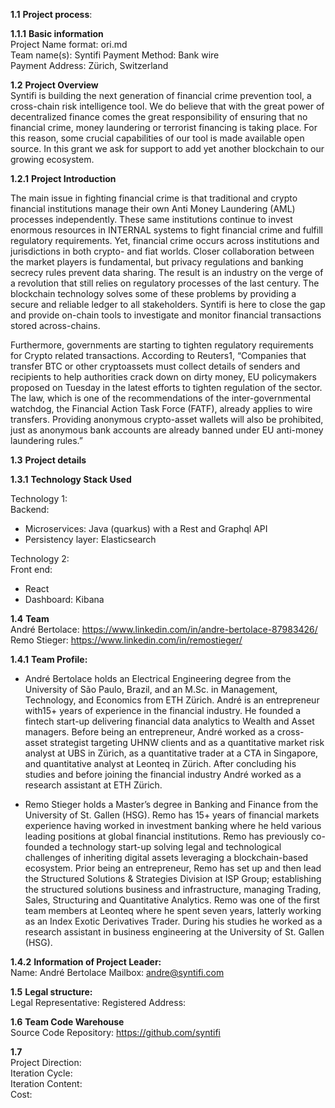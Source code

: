 **1.1** **Project process**:  

**1.1.1** **Basic information**  
 	Project Name format: ori.md  
 	Team name(s): Syntifi 
	Payment Method: Bank wire  
	Payment Address: Zürich, Switzerland 
	
**1.2** **Project Overview**  
Syntifi is building the next generation of financial crime prevention tool, a cross-chain risk intelligence tool. We do believe that with the great power of decentralized finance comes the great responsibility of ensuring that no financial crime, money laundering or terrorist financing is taking place. For this reason,  some crucial capabilities of our tool is made available open source. In this grant we ask for support to add yet another blockchain to our growing ecosystem.

**1.2.1** **Project Introduction**

The main issue in fighting financial crime is that traditional and crypto financial institutions manage their own Anti Money Laundering (AML) processes independently. These same institutions continue to invest enormous resources in INTERNAL systems to fight financial crime and fulfill regulatory requirements. Yet, financial crime occurs across institutions and jurisdictions in both crypto- and fiat worlds. Closer collaboration between the market players is fundamental, but privacy regulations and banking secrecy rules prevent data sharing. The result is an industry on the verge of a revolution that still relies on regulatory processes of the last century. The blockchain technology solves some of these problems by providing a secure and reliable ledger to all stakeholders. Syntifi is here to close the gap and provide on-chain tools to investigate and monitor financial transactions stored across-chains.

Furthermore, governments are starting to tighten regulatory requirements for Crypto related transactions. According to Reuters1, “Companies that transfer BTC or other cryptoassets must collect details of senders and recipients to help authorities crack down on dirty money, EU policymakers proposed on Tuesday in the latest efforts to tighten regulation of the sector. The law, which is one of the recommendations of the inter-governmental watchdog, the Financial Action Task Force (FATF), already applies to wire transfers. Providing anonymous crypto-asset wallets will also be prohibited, just as anonymous bank accounts are already banned under EU anti-money laundering rules.”

**1.3** **Project details**  

**1.3.1** **Technology Stack Used**  

Technology 1:  
Backend:
- Microservices: Java (quarkus)  with a Rest and Graphql API
- Persistency layer: Elasticsearch

Technology 2:  
Front end: 
- React
- Dashboard: Kibana

**1.4** **Team**  
André Bertolace: https://www.linkedin.com/in/andre-bertolace-87983426/
Remo Stieger: https://www.linkedin.com/in/remostieger/
 
**1.4.1** **Team Profile:**  

- André Bertolace holds an Electrical Engineering degree from the University of São Paulo, Brazil, and an M.Sc. in Management, Technology, and Economics from ETH Zürich. André is an entrepreneur with15+ years of experience in the financial industry. He founded a fintech start-up delivering financial data analytics to Wealth and Asset managers. Before being an entrepreneur, André worked as a cross-asset strategist targeting UHNW clients and as a quantitative market risk analyst at UBS in Zürich, as a quantitative trader at a CTA in Singapore, and quantitative analyst at Leonteq in Zürich. After concluding his studies and before joining the financial industry André worked as a research assistant at ETH Zürich.

- Remo Stieger holds a Master’s degree in Banking and Finance from the University of St. Gallen (HSG). Remo has 15+ years of financial markets experience having worked in investment banking where he held various leading positions at global financial institutions. Remo has previously co-founded a technology start-up solving legal and technological challenges of inheriting digital assets leveraging a blockchain-based ecosystem. Prior being an entrepreneur, Remo has set up and then lead the Structured Solutions & Strategies Division at ISP Group; establishing the structured solutions business and infrastructure, managing Trading, Sales, Structuring and Quantitative Analytics. Remo was one of the first team members at Leonteq where he spent seven years, latterly working as an Index Exotic Derivatives Trader. During his studies he worked as a research assistant in business engineering at the University of St. Gallen (HSG).

**1.4.2** **Information of Project Leader:**  
Name:  André Bertolace
Mailbox: andre@syntifi.com

**1.5**   **Legal structure:**  
Legal Representative:
Registered Address:  

**1.6** **Team Code Warehouse**  
Source Code Repository:  https://github.com/syntifi

**1.7**  
	Project Direction:  
	Iteration Cycle:   
	Iteration Content:  
	Cost:
